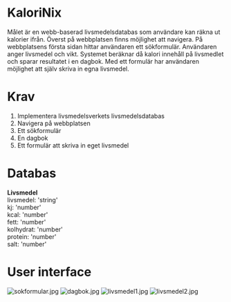 # KaloriNix
Målet är en webb-baserad livsmedelsdatabas som användare kan räkna ut kalorier ifrån. Överst på webbplatsen finns möjlighet att navigera. På webbplatsens första sidan hittar användaren ett sökformulär. Användaren anger livsmedel och vikt. Systemet beräknar då kalori innehåll på livsmedlet och sparar resultatet i en dagbok. Med ett formulär har användaren möjlighet att själv skriva in egna livsmedel. 

# Krav
1. Implementera livsmedelsverkets livsmedelsdatabas
2. Navigera på webbplatsen
3. Ett sökformulär
4. En dagbok
5. Ett formulär att skriva in eget livsmedel

# Databas
<b>Livsmedel</b><br />
livsmedel: 'string'<br />
kj: 'number'<br />
kcal: 'number'<br />
fett: 'number'<br />
kolhydrat: 'number'<br />
protein: 'number'<br />
salt: 'number'<br />

# User interface
![sokformular.jpg](images/model/web/sokformular.jpg "Sökformulär")
![dagbok.jpg](images/model/web/dagbok.jpg "Dagbok")
![livsmedel1.jpg](images/model/web/livsmedel1.jpg "Livsmedel ett")
![livsmedel2.jpg](images/model/web/livsmedel2.jpg "Livsmedel två")
